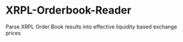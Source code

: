# XRPL-Orderbook-Reader
Parse XRPL Order Book results into effective liquidity based exchange prices
